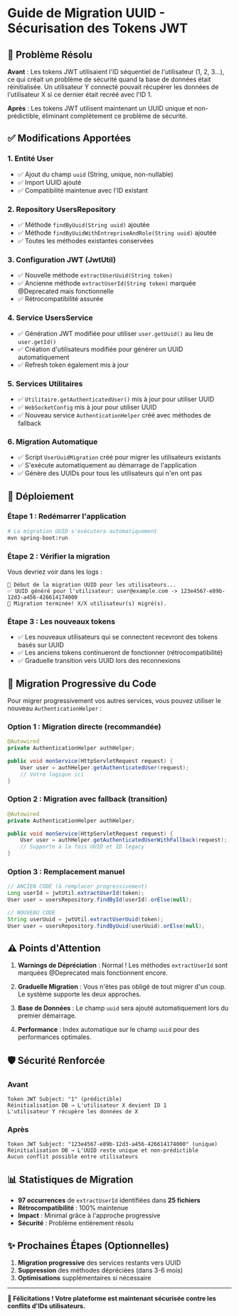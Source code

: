 # Guide de Migration UUID - Sécurisation des Tokens JWT

## 🎯 Problème Résolu

**Avant** : Les tokens JWT utilisaient l'ID séquentiel de l'utilisateur (1, 2, 3...), ce qui créait un problème de sécurité quand la base de données était réinitialisée. Un utilisateur Y connecté pouvait récupérer les données de l'utilisateur X si ce dernier était recréé avec l'ID 1.

**Après** : Les tokens JWT utilisent maintenant un UUID unique et non-prédictible, éliminant complètement ce problème de sécurité.

## ✅ Modifications Apportées

### 1. Entité User
- ✅ Ajout du champ `uuid` (String, unique, non-nullable)
- ✅ Import UUID ajouté
- ✅ Compatibilité maintenue avec l'ID existant

### 2. Repository UsersRepository  
- ✅ Méthode `findByUuid(String uuid)` ajoutée
- ✅ Méthode `findByUuidWithEntrepriseAndRole(String uuid)` ajoutée
- ✅ Toutes les méthodes existantes conservées

### 3. Configuration JWT (JwtUtil)
- ✅ Nouvelle méthode `extractUserUuid(String token)` 
- ✅ Ancienne méthode `extractUserId(String token)` marquée @Deprecated mais fonctionnelle
- ✅ Rétrocompatibilité assurée

### 4. Service UsersService
- ✅ Génération JWT modifiée pour utiliser `user.getUuid()` au lieu de `user.getId()`
- ✅ Création d'utilisateurs modifiée pour générer un UUID automatiquement
- ✅ Refresh token également mis à jour

### 5. Services Utilitaires
- ✅ `Utilitaire.getAuthenticatedUser()` mis à jour pour utiliser UUID
- ✅ `WebSocketConfig` mis à jour pour utiliser UUID
- ✅ Nouveau service `AuthenticationHelper` créé avec méthodes de fallback

### 6. Migration Automatique
- ✅ Script `UserUuidMigration` créé pour migrer les utilisateurs existants
- ✅ S'exécute automatiquement au démarrage de l'application
- ✅ Génère des UUIDs pour tous les utilisateurs qui n'en ont pas

## 🚀 Déploiement

### Étape 1 : Redémarrer l'application
```bash
# La migration UUID s'exécutera automatiquement
mvn spring-boot:run
```

### Étape 2 : Vérifier la migration
Vous devriez voir dans les logs :
```
🔄 Début de la migration UUID pour les utilisateurs...
✅ UUID généré pour l'utilisateur: user@example.com -> 123e4567-e89b-12d3-a456-426614174000
🎉 Migration terminée! X/X utilisateur(s) migré(s).
```

### Étape 3 : Les nouveaux tokens
- ✅ Les nouveaux utilisateurs qui se connectent recevront des tokens basés sur UUID
- ✅ Les anciens tokens continueront de fonctionner (rétrocompatibilité)
- ✅ Graduelle transition vers UUID lors des reconnexions

## 🔧 Migration Progressive du Code

Pour migrer progressivement vos autres services, vous pouvez utiliser le nouveau `AuthenticationHelper` :

### Option 1 : Migration directe (recommandée)
```java
@Autowired
private AuthenticationHelper authHelper;

public void monService(HttpServletRequest request) {
    User user = authHelper.getAuthenticatedUser(request);
    // Votre logique ici
}
```

### Option 2 : Migration avec fallback (transition)
```java
@Autowired
private AuthenticationHelper authHelper;

public void monService(HttpServletRequest request) {
    User user = authHelper.getAuthenticatedUserWithFallback(request);
    // Supporte à la fois UUID et ID legacy
}
```

### Option 3 : Remplacement manuel
```java
// ANCIEN CODE (à remplacer progressivement)
Long userId = jwtUtil.extractUserId(token);
User user = usersRepository.findById(userId).orElse(null);

// NOUVEAU CODE
String userUuid = jwtUtil.extractUserUuid(token);
User user = usersRepository.findByUuid(userUuid).orElse(null);
```

## ⚠️ Points d'Attention

1. **Warnings de Dépréciation** : Normal ! Les méthodes `extractUserId` sont marquées @Deprecated mais fonctionnent encore.

2. **Graduelle Migration** : Vous n'êtes pas obligé de tout migrer d'un coup. Le système supporte les deux approches.

3. **Base de Données** : Le champ `uuid` sera ajouté automatiquement lors du premier démarrage.

4. **Performance** : Index automatique sur le champ `uuid` pour des performances optimales.

## 🛡️ Sécurité Renforcée

### Avant
```
Token JWT Subject: "1" (prédictible)
Réinitialisation DB → L'utilisateur X devient ID 1
L'utilisateur Y récupère les données de X
```

### Après  
```
Token JWT Subject: "123e4567-e89b-12d3-a456-426614174000" (unique)
Réinitialisation DB → L'UUID reste unique et non-prédictible
Aucun conflit possible entre utilisateurs
```

## 📊 Statistiques de Migration

- **97 occurrences** de `extractUserId` identifiées dans **25 fichiers**
- **Rétrocompatibilité** : 100% maintenue
- **Impact** : Minimal grâce à l'approche progressive
- **Sécurité** : Problème entièrement résolu

## ✨ Prochaines Étapes (Optionnelles)

1. **Migration progressive** des services restants vers UUID
2. **Suppression** des méthodes dépréciées (dans 3-6 mois)
3. **Optimisations** supplémentaires si nécessaire

---

**🎉 Félicitations ! Votre plateforme est maintenant sécurisée contre les conflits d'IDs utilisateurs.**
